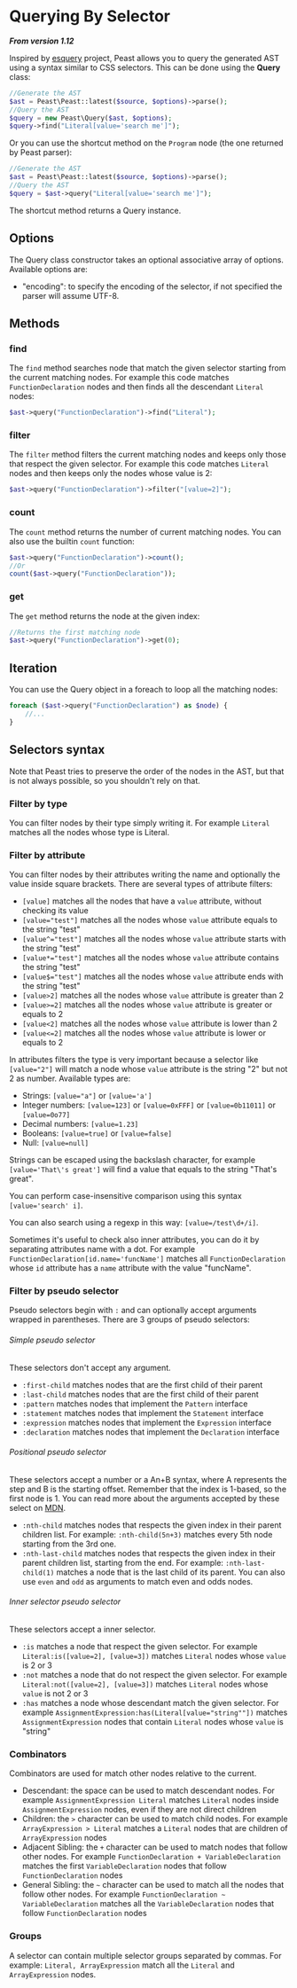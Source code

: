Querying By Selector
==========
**_From version 1.12_**

Inspired by [esquery](https://github.com/estools/esquery) project, Peast allows you to query the generated AST using a syntax similar to CSS selectors.
This can be done using the **Query** class:
```php
//Generate the AST
$ast = Peast\Peast::latest($source, $options)->parse();
//Query the AST
$query = new Peast\Query($ast, $options);
$query->find("Literal[value='search me']");
```

Or you can use the shortcut method on the `Program` node (the one returned by Peast parser):
```php
//Generate the AST
$ast = Peast\Peast::latest($source, $options)->parse();
//Query the AST
$query = $ast->query("Literal[value='search me']");
```

The shortcut method returns a Query instance.

Options
-------------
The Query class constructor takes an optional associative array of options.
Available options are:
* "encoding": to specify the encoding of the selector, if not specified the parser will assume UTF-8.

Methods
-------------
### find
The `find` method searches node that match the given selector starting from the current matching nodes.
For example this code matches `FunctionDeclaration` nodes and then finds all the descendant `Literal` nodes:
```php
$ast->query("FunctionDeclaration")->find("Literal");
```

### filter
The `filter` method filters the current matching nodes and keeps only those that respect the given selector.
For example this code matches `Literal` nodes and then keeps only the nodes whose value is 2:
```php
$ast->query("FunctionDeclaration")->filter("[value=2]");
```

### count
The `count` method returns the number of current matching nodes.
You can also use the builtin `count` function:
```php
$ast->query("FunctionDeclaration")->count();
//Or
count($ast->query("FunctionDeclaration"));
```

### get
The `get` method returns the node at the given index:
```php
//Returns the first matching node
$ast->query("FunctionDeclaration")->get(0);
```

Iteration
-------------
You can use the Query object in a foreach to loop all the matching nodes:
```php
foreach ($ast->query("FunctionDeclaration") as $node) {
    //...
}
```

Selectors syntax
-------------
Note that Peast tries to preserve the order of the nodes in the AST, but that is not always possible, so you shouldn't rely on that.

### Filter by type
You can filter nodes by their type simply writing it.
For example `Literal` matches all the nodes whose type is Literal.

### Filter by attribute
You can filter nodes by their attributes writing the name and optionally the value inside square brackets.
There are several types of attribute filters:
* `[value]` matches all the nodes that have a `value` attribute, without checking its value
* `[value="test"]` matches all the nodes whose `value` attribute equals to the string "test"
* `[value^="test"]` matches all the nodes whose `value` attribute starts with the string "test"
* `[value*="test"]` matches all the nodes whose `value` attribute contains the string "test"
* `[value$="test"]` matches all the nodes whose `value` attribute ends with the string "test"
* `[value>2]` matches all the nodes whose `value` attribute is greater than 2
* `[value>=2]` matches all the nodes whose `value` attribute is greater or equals to 2
* `[value<2]` matches all the nodes whose `value` attribute is lower than 2
* `[value<=2]` matches all the nodes whose `value` attribute is lower or equals to 2

In attributes filters the type is very important because a selector like `[value="2"]` will match a node whose `value` attribute is the string "2" but not 2 as number.
Available types are:
* Strings: `[value="a"]` or `[value='a']`
* Integer numbers: `[value=123]` or `[value=0xFFF]` or `[value=0b11011]` or `[value=0o77]`
* Decimal numbers: `[value=1.23]`
* Booleans: `[value=true]` or `[value=false]`
* Null: `[value=null]`

Strings can be escaped using the backslash character, for example `[value='That\'s great']` will find a value that equals to the string "That's great".

You can perform case-insensitive comparison using this syntax `[value='search' i]`.

You can also search using a regexp in this way: `[value=/test\d+/i]`.

Sometimes it's useful to check also inner attributes, you can do it by separating attributes name with a dot.
For example `FunctionDeclaration[id.name='funcName']` matches all `FunctionDeclaration` whose `id` attribute has a `name` attribute with the value "funcName".

### Filter by pseudo selector
Pseudo selectors begin with `:` and can optionally accept arguments wrapped in parentheses.
There are 3 groups of pseudo selectors:

###### Simple pseudo selector
These selectors don't accept any argument.
* `:first-child` matches nodes that are the first child of their parent
* `:last-child` matches nodes that are the first child of their parent
* `:pattern` matches nodes that implement the `Pattern` interface
* `:statement` matches nodes that implement the `Statement` interface
* `:expression` matches nodes that implement the `Expression` interface
* `:declaration` matches nodes that implement the `Declaration` interface

###### Positional pseudo selector
These selectors accept a number or a An+B syntax, where A represents the step and B is the starting offset.
Remember that the index is 1-based, so the first node is 1.
You can read more about the arguments accepted by these select on [MDN](https://developer.mozilla.org/en-US/docs/Web/CSS/:nth-child).
* `:nth-child` matches nodes that respects the given index in their parent children list. For example: `:nth-child(5n+3)` matches every 5th node starting from the 3rd one.
* `:nth-last-child` matches nodes that respects the given index in their parent children list, starting from the end. For example: `:nth-last-child(1)` matches a node that is the last child of its parent.
You can also use `even` and `odd` as arguments to match even and odds nodes.

###### Inner selector pseudo selector
These selectors accept a inner selector.
* `:is` matches a node that respect the given selector. For example `Literal:is([value=2], [value=3])` matches `Literal` nodes whose `value` is 2 or 3
* `:not` matches a node that do not respect the given selector. For example `Literal:not([value=2], [value=3])` matches `Literal` nodes whose `value` is not 2 or 3
* `:has` matches a node whose descendant match the given selector. For example `AssignmentExpression:has(Literal[value="string""])` matches `AssignmentExpression` nodes that contain `Literal` nodes whose `value` is "string"

### Combinators
Combinators are used for match other nodes relative to the current.
* Descendant: the space can be used to match descendant nodes. For example `AssignmentExpression Literal` matches `Literal` nodes inside `AssignmentExpression` nodes, even if they are not direct children
* Children: the `>` character can be used to match child nodes. For example `ArrayExpression > Literal` matches a `Literal` nodes that are children of `ArrayExpression` nodes
* Adjacent Sibling: the `+` character can be used to match nodes that follow other nodes. For example `FunctionDeclaration + VariableDeclaration` matches the first `VariableDeclaration` nodes that follow `FunctionDeclaration` nodes
* General Sibling: the `~` character can be used to match all the nodes that follow other nodes. For example `FunctionDeclaration ~ VariableDeclaration` matches all the `VariableDeclaration` nodes that follow `FunctionDeclaration` nodes

### Groups
A selector can contain multiple selector groups separated by commas.
For example: `Literal, ArrayExpression` match all the `Literal` and `ArrayExpression` nodes.
